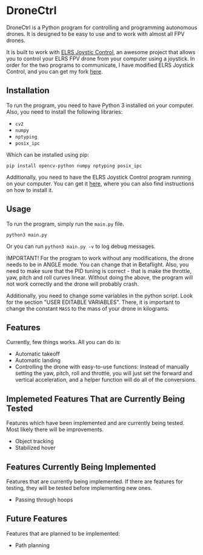 # DroneCtrl

DroneCtrl is a Python program for controlling and programming autonomous drones. It is designed to be easy to use and to work with almost all FPV drones.

It is built to work with [ELRS Joystic Control](https://github.com/kaack/elrs-joystick-control), an awesome project that allows you to control your ELRS FPV drone from your computer using a joystick. In order for the two programs to communicate, I have modified ELRS Joystick Control, and you can get my fork [here](https://github.com/konstantinosfragkoulis/elrs-joystick-control).

## Installation
To run the program, you need to have Python 3 installed on your computer.
Also, you need to install the following libraries:

- `cv2`
- `numpy`
- `nptyping`
- `posix_ipc`

Which can be installed using pip:
```
pip install opencv-python numpy nptyping posix_ipc
```

Additionally, you need to have the ELRS Joystick Control program running on your computer. You can get it [here](https://github.com/konstantinosfragkoulis/elrs-joystick-control), where you can also find instructions on how to install it.

## Usage
To run the program, simply run the `main.py` file.
```
python3 main.py
```
Or you can run ```python3 main.py -v``` to log debug messages.

IMPORTANT! For the program to work without any modifications, the drone needs to be in ANGLE mode. You can change that in Betaflight. Also, you need to make sure that the PID tuning is correct - that is make the throttle, yaw, pitch and roll curves linear. Without doing the above, the program will not work correctly and the drone will probably crash.

Additionally, you need to change some variables in the python script. Look for the section "USER EDITABLE VARIABLES". There, it is important to change the constant `MASS` to the mass of your drone in kilograms.

## Features
Currently, few things works. All you can do is:
- Automatic takeoff
- Automatic landing
- Controlling the drone with easy-to-use functions: Instead of manually setting the yaw, pitch, roll and throttle, you will just set the forward and vertical acceleration, and a helper function will do all of the conversions.

## Implemeted Features That are Currently Being Tested
Features which have been implemented and are currently being tested. Most likely there will be improvements.
- Object tracking
- Stabilized hover

## Features Currently Being Implemented
Features that are currently being implemented. If there are features for testing, they will be tested before implementing new ones.
- Passing through hoops

## Future Features
Features that are planned to be implemented:
- Path planning
